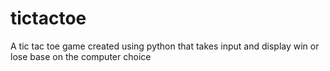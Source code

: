 # tictactoe

A tic tac toe game created using python that takes input and display win or lose base on the computer choice
